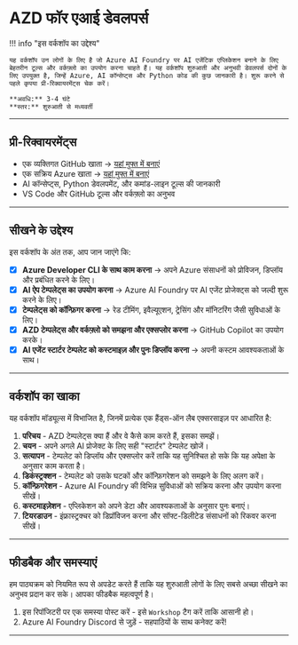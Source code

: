 <!--
CO_OP_TRANSLATOR_METADATA:
{
  "original_hash": "e3a6c07efed58baba33b43c69174aef8",
  "translation_date": "2025-09-24T10:58:52+00:00",
  "source_file": "workshop/docs/instructions/0-Introduction.md",
  "language_code": "hi"
}
-->
# AZD फॉर एआई डेवलपर्स

!!! info "इस वर्कशॉप का उद्देश्य"
   
    यह वर्कशॉप उन लोगों के लिए है जो Azure AI Foundry पर AI एजेंटिक एप्लिकेशन बनाने के लिए बेहतरीन टूल्स और वर्कफ़्लो का उपयोग करना चाहते हैं। यह वर्कशॉप शुरुआती और अनुभवी डेवलपर्स दोनों के लिए उपयुक्त है, जिन्हें Azure, AI कॉन्सेप्ट्स और Python कोड की कुछ जानकारी है। शुरू करने से पहले कृपया प्री-रिक्वायरमेंट्स चेक करें।

    **अवधि:** 3-4 घंटे  
    **स्तर:** शुरुआती से मध्यवर्ती  

---

## प्री-रिक्वायरमेंट्स

- एक व्यक्तिगत GitHub खाता → [यहां मुफ्त में बनाएं](https://github.com/signup)
- एक सक्रिय Azure खाता → [यहां मुफ्त में बनाएं](https://aka.ms/free)
- AI कॉन्सेप्ट्स, Python डेवलपमेंट, और कमांड-लाइन टूल्स की जानकारी
- VS Code और GitHub टूल्स और वर्कफ़्लो का अनुभव

---

## सीखने के उद्देश्य

इस वर्कशॉप के अंत तक, आप जान जाएंगे कि:

- [X] **Azure Developer CLI के साथ काम करना** → अपने Azure संसाधनों को प्रोविजन, डिप्लॉय और प्रबंधित करने के लिए।
- [X] **AI ऐप टेम्पलेट्स का उपयोग करना** → Azure AI Foundry पर AI एजेंट प्रोजेक्ट्स को जल्दी शुरू करने के लिए।
- [X] **टेम्पलेट्स को कॉन्फ़िगर करना** → रेड टीमिंग, इवैल्यूएशन, ट्रेसिंग और मॉनिटरिंग जैसी सुविधाओं के लिए।
- [X] **AZD टेम्पलेट्स और वर्कफ़्लो को समझना और एक्सप्लोर करना** → GitHub Copilot का उपयोग करके।
- [X] **AI एजेंट स्टार्टर टेम्पलेट को कस्टमाइज़ और पुनः डिप्लॉय करना** → अपनी कस्टम आवश्यकताओं के साथ।

---

## वर्कशॉप का खाका

यह वर्कशॉप मॉड्यूल्स में विभाजित है, जिनमें प्रत्येक एक हैंड्स-ऑन लैब एक्सरसाइज़ पर आधारित है:

1. **परिचय** - AZD टेम्पलेट्स क्या हैं और वे कैसे काम करते हैं, इसका समझें।
1. **चयन** - अपने अगले AI प्रोजेक्ट के लिए सही "स्टार्टर" टेम्पलेट खोजें।
1. **सत्यापन** - टेम्पलेट को डिप्लॉय और एक्सप्लोर करें ताकि यह सुनिश्चित हो सके कि यह अपेक्षा के अनुसार काम करता है।
1. **डिकंस्ट्रक्शन** - टेम्पलेट को उसके घटकों और कॉन्फ़िगरेशन को समझने के लिए अलग करें।
1. **कॉन्फ़िगरेशन** - Azure AI Foundry की विभिन्न सुविधाओं को सक्रिय करना और उपयोग करना सीखें।
1. **कस्टमाइज़ेशन** - एप्लिकेशन को अपने डेटा और आवश्यकताओं के अनुसार पुनः बनाएं।
1. **टियरडाउन** - इंफ्रास्ट्रक्चर को डिप्रॉविजन करना और सॉफ्ट-डिलीटेड संसाधनों को रिकवर करना सीखें।

---

## फीडबैक और समस्याएं

हम पाठ्यक्रम को नियमित रूप से अपडेट करते हैं ताकि यह शुरुआती लोगों के लिए सबसे अच्छा सीखने का अनुभव प्रदान कर सके। आपका फीडबैक महत्वपूर्ण है।

1. इस रिपॉजिटरी पर एक समस्या पोस्ट करें - इसे `Workshop` टैग करें ताकि आसानी हो।
1. Azure AI Foundry Discord से जुड़ें - सहपाठियों के साथ कनेक्ट करें!

---

